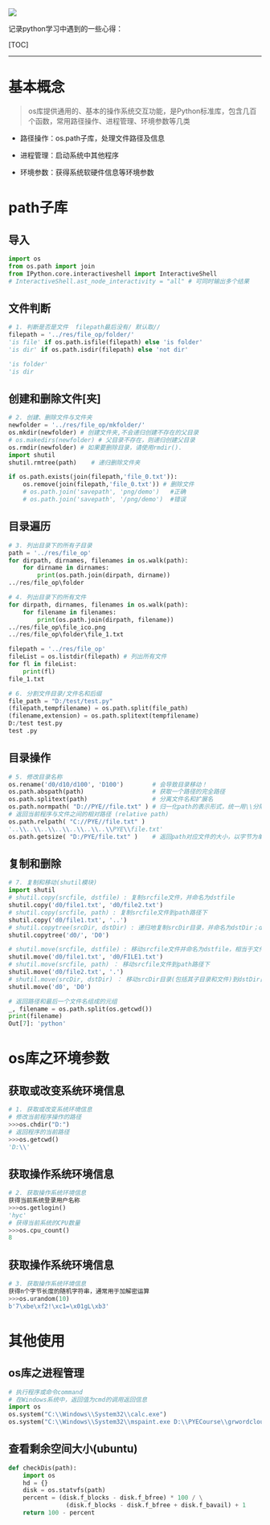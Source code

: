 <img src="http://upload-images.jianshu.io/upload_images/15675864-952291e89189c8a8.jpg">



记录python学习中遇到的一些心得：

[TOC]

***

# 基本概念

> os库提供通用的、基本的操作系统交互功能，是Python标准库，包含几百个函数，常用路径操作、进程管理、环境参数等几类

* 路径操作：os.path子库，处理文件路径及信息

* 进程管理：启动系统中其他程序

* 环境参数：获得系统软硬件信息等环境参数

# path子库

## 导入

```python
import os
from os.path import join
from IPython.core.interactiveshell import InteractiveShell 
# InteractiveShell.ast_node_interactivity = "all" # 可同时输出多个结果
```

## 文件判断

```python
# 1. 判断是否是文件  filepath最后没有/ 默认取//
filepath = '../res/file_op/folder/'
'is file' if os.path.isfile(filepath) else 'is folder'
'is dir' if os.path.isdir(filepath) else 'not dir'

'is folder'
'is dir
```

## 创建和删除文件[夹]


```python
# 2. 创建、删除文件与文件夹
newfolder = '../res/file_op/mkfolder/'
os.mkdir(newfolder) # 创建文件夹,不会递归创建不存在的父目录
# os.makedirs(newfolder) # 父目录不存在，则递归创建父目录
os.rmdir(newfolder) # 如果要删除目录，请使用rmdir().
import shutil
shutil.rmtree(path)    # 递归删除文件夹

if os.path.exists(join(filepath,'file_0.txt')):
    os.remove(join(filepath,'file_0.txt')) # 删除文件
    # os.path.join('savepath', 'png/demo')   #正确
    # os.path.join('savepath', '/png/demo')  #错误
```

## 目录遍历

```python
# 3. 列出目录下的所有子目录
path = '../res/file_op'
for dirpath, dirnames, filenames in os.walk(path):
    for dirname in dirnames:
        print(os.path.join(dirpath, dirname))
../res/file_op\folder

# 4. 列出目录下的所有文件
for dirpath, dirnames, filenames in os.walk(path):
    for filename in filenames:
        print(os.path.join(dirpath, filename))
../res/file_op\file_ico.png
../res/file_op\folder\file_1.txt  

filepath = '../res/file_op'
fileList = os.listdir(filepath) # 列出所有文件
for fl in fileList:
    print(fl)
file_1.txt

# 6. 分割文件目录/文件名和后缀
file_path = "D:/test/test.py"
(filepath,tempfilename) = os.path.split(file_path)
(filename,extension) = os.path.splitext(tempfilename)
D:/test test.py
test .py
```

## 目录操作


```python
# 5. 修改目录名称
os.rename('d0/d10/d100', 'D100')    	# 会导致目录移动！
os.path.abspath(path)                   # 获取一个路径的完全路径
os.path.splitext(path)                  # 分离文件名和扩展名
os.path.normpath( "D://PYE//file.txt" ) # 归一化path的表示形式，统一用\\分隔路径
# 返回当前程序与文件之间的相对路径 (relative path)
os.path.relpath( "C://PYE//file.txt" )
'..\\..\\..\\..\\..\\..\\..\\PYE\\file.txt'
os.path.getsize( "D:/PYE/file.txt" )    # 返回path对应文件的大小，以字节为单位
```

## 复制和删除

```python
# 7. 复制和移动(shutil模块)
import shutil
# shutil.copy(srcfile, dstfile) : 复制srcfile文件，并命名为dstfile
shutil.copy('d0/file1.txt', 'd0/file2.txt')
# shutil.copy(srcfile, path) : 复制srcfile文件到path路径下
shutil.copy('d0/file1.txt', '..')     
# shutil.copytree(srcDir, dstDir) : 递归地复制srcDir目录，并命名为dstDir；dstDir不能是已经存在的！
shutil.copytree('d0/', 'D0')

# shutil.move(srcfile, dstfile) : 移动srcfile文件并命名为dstfile，相当于文件重命名
shutil.move('d0/file1.txt', 'd0/FILE1.txt')
# shutil.move(srcfile, path) ： 移动srcfile文件到path路径下
shutil.move('d0/file2.txt', '.')
# shutil.move(srcDir, dstDir) ： 移动srcDir目录(包括其子目录和文件)到dstDir目录下
shutil.move('d0', 'D0')

# 返回路径和最后一个文件名组成的元组
_, filename = os.path.split(os.getcwd())
print(filename)
Out[7]: 'python'
```

# os库之环境参数

## 获取或改变系统环境信息

```python
# 1. 获取或改变系统环境信息
# 修改当前程序操作的路径
>>>os.chdir("D:")
# 返回程序的当前路径
>>>os.getcwd()
'D:\\'
```

## 获取操作系统环境信息

```python
# 2. 获取操作系统环境信息
获得当前系统登录用户名称
>>>os.getlogin()
'hyc'
# 获得当前系统的CPU数量
>>>os.cpu_count()
8
```

## 获取操作系统环境信息

```python
# 3. 获取操作系统环境信息
获得n个字节长度的随机字符串，通常用于加解密运算
>>>os.urandom(10)
b'7\xbe\xf2!\xc1=\x01gL\xb3'
```



# 其他使用

## os库之进程管理

```python
# 执行程序或命令command
# 在Windows系统中，返回值为cmd的调用返回信息
import os
os.system("C:\\Windows\\System32\\calc.exe")
os.system("C:\\Windows\\System32\\mspaint.exe D:\\PYECourse\\grwordcloud.png")
```

## 查看剩余空间大小(ubuntu)

```python
def checkDis(path):
    import os
    hd = {}
    disk = os.statvfs(path)
    percent = (disk.f_blocks - disk.f_bfree) * 100 / \
                (disk.f_blocks - disk.f_bfree + disk.f_bavail) + 1
    return 100 - percent
```

